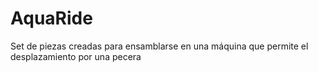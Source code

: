 # AquaRide
Set de piezas creadas para ensamblarse en una máquina que permite el desplazamiento por una pecera
